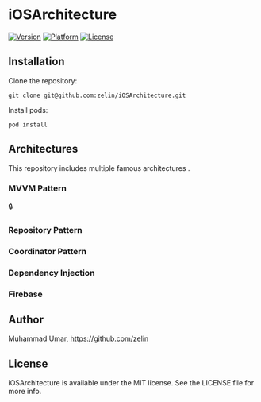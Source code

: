 # iOSArchitecture

[![Version](https://img.shields.io/badge/Version-0.1.0-brightgreen.svg)](https://github.com/zelin/iOSArchitecture)
[![Platform](https://img.shields.io/badge/Platform-iPhone-orange.svg)](https://github.com/zelin/iOSArchitecture)
[![License](https://img.shields.io/badge/License-MIT-black.svg)](https://github.com/zelin/iOSArchitecture)


## Installation

Clone the repository:

`git clone git@github.com:zelin/iOSArchitecture.git`

Install pods:

`pod install`

## Architectures
This repository includes multiple famous architectures .

### MVVM Pattern
🔒

### Repository Pattern

### Coordinator Pattern

### Dependency Injection

### Firebase

## Author

Muhammad Umar, https://github.com/zelin

## License

iOSArchitecture is available under the MIT license. See the LICENSE file for more info.
